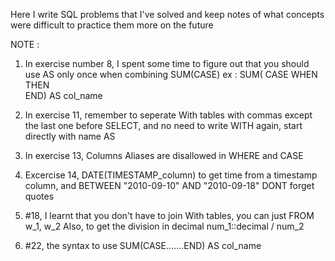 Here I write SQL problems that I've solved and keep notes of what concepts were difficult to practice them more on the future

NOTE :

1) In exercise number 8, I spent some time to figure out that you should use AS only once when combining SUM(CASE)
   ex :  SUM( CASE
                  WHEN     THEN  
                  END) AS col_name
                 
2) In exercise 11, remember to seperate With tables with commas except the last one before SELECT, 
                  and no need to write WITH again, start directly with name AS

3) In exercise 13, Columns Aliases are disallowed in WHERE and CASE

4) Excercise 14, DATE(TIMESTAMP_column) to get time from a timestamp column, and BETWEEN "2010-09-10" AND "2010-09-18"   DONT forget quotes

5) #18, I learnt that you don't have to join With tables, you can just FROM w_1, w_2
        Also,  to get the division in decimal  num_1::decimal / num_2
        
6) #22, the syntax to use SUM(CASE.......END) AS col_name